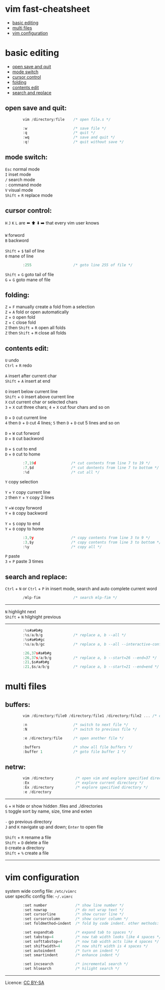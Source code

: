 # vim fast-cheatsheet
- [basic editing](#basic-editing "goto basic-editing")
- [multi files](#multi-files "goto multi-files")
- [vim configuration](#vim-configuration "goto vim-configuration")
# basic editing
- [open save and quit](#open-save-and-quit "goto open-save-and-quit")
- [mode switch](#mode-switch "goto mode-switch")
- [cursor control](#cursor-control "goto cursor-control")
- [folding](#folding "goto folding")
- [contents edit](#contents-edit "goto contents-edit")
- [search and replace](#search-and-replace "goto search-and-replace")
## open save and quit:
```c
        vim /directory/file    /* open file.s */
```
```c
        :w                     /* save file */
        :q                     /* quit */
        :wq                    /* save and quit */
        :q!                    /* quit without save */
```
## mode switch:
`Esc` normal mode\
`I` inset mode\
`/` search mode\
`:` command mode\
`V` visual mode\
`Shift` + `R` replace mode
## cursor control:
`H` `J` `K` `L` are ⬅️ ⬆️ ⬇️ ➡️ that every vim user knows\
\
`W` forword\
`B` backword\
\
`Shift` + `$` tail of line\
`0` mane of line
```c
        :255                   /* goto line 255 of file */
```
`Shift` + `G`  goto tail of file\
`G` + `G` goto mane of file
## folding:
`Z` + `F` manually create a fold from a selection\
`Z` + `A` fold or open automatically\
`Z` + `O` open fold\
`Z` + `C` close fold\
`Z` then `Shift` + `R` open all folds\
`Z` then `Shift` + `M` close all folds
## contents edit:
`U` undo\
`Ctrl` + `R` redo\
\
`A` insert after current char\
`Shift` + `A` insert at end\
\
`O` insert below current line\
`Shift` + `O` insert above current line
\
`X` cut current char or selected chars\
`3` + `X` cut three chars; `4` + `X` cut four chars and so on\
\
`D` + `D` cut current line\
`4` then `D` + `D` cut 4 lines; `5` then `D` + `D` cut 5 lines and so on\
\
`D` + `W` cut forword\
`D` + `B` cut backword\
\
`D` + `$` cut to end\
`D` + `0` cut to home
```c
        :7,19d                /* cut contents from line 7 to 19 */
        :7,$d                 /* cut dontents from line 7 to bottom */
        :%d                   /* cut all */
```
`Y` copy selection\
\
`Y` + `Y` copy current line\
`2` then `Y` + `Y` copy 2 lines\
\
`Y` +`W` copy forword\
`Y` + `B` copy backword\
\
`Y` + `$` copy to end\
`Y` + `0` copy to home
```c
        :3,9y                 /* copy contents from line 3 to 9 */
        :3,$y                 /* copy contents from line 3 to bottom */
        :%y                   /* copy all */
```
`P` paste\
`3` + `P` paste 3 times
## search and replace:
`Ctrl` + `N` or `Ctrl` + `P` in insert mode, search and auto complete current word
```c
        /mlp-fim               /* search mlp-fim */
```
- - - -
`N` highlight next\
`Shift` + `N` hilghight previous
- - - -
```c
        :%s#a#b#g
        :%s/a/b/g              /* replace a, b --all */
        :%s#a#b#gc
        :%s/a/b/gc             /* replace a, b --all --interactive-confirm */
```
```c
        :26,37s#a#b#g
        :26,37s/a/b/g          /* replace a, b --start=26 --end=37 */
        :21,$s#a#b#g
        :21,$s/a/b/g           /* replace a, b --start=21 --end=end */
```
# multi files
## buffers:
```c
        vim /directory/file0 /directory/file1 /directory/file2 ... /* open multi files */
```
```c
        :n                     /* switch to next file */
        :N                     /* switch to previous file */
```
```c
        :e /directory/file     /* open another file */
```
```c
        :buffers               /* show all file buffers */
        :buffer 1              /* goto file buffer 1 */
```
## netrw:
```c
        vim /directory          /* open vim and explore specified directory */
        :Ex                     /* explore current directory */
        :Ex /directory          /* explore specified directory */
        :e /directory
```
- - - -
`G` + `H` hide or show hidden .files and ./directories\
`S` toggle sort by name, size, time and exten\
\
`-` go previous directory\
`J` and `K` navigate up and down; `Enter` to open file\
\
`Shift` + `R` rename a file\
`Shift` + `D` delete a file\
`D` create a directory\
`Shift` + `%` create a file
- - - -
# vim configuration
system wide config file: `/etc/vimrc`\
user specific config file: `~/.vimrc`
```c
        :set number             /* show line number */
        :set nowrap             /* do not wrap text */
        :set cursorline         /* show cursor line */
        :set cursorcolumn       /* show cursor column */
        :set foldmethod=indent  /* fold by code indent. other methods: manual, syntax, marker, foldable block, expr */
```
```c
        :set expandtab          /* expand tab to spaces */
        :set tabstop=4          /* now tab width looks like 4 spaces */
        :set softtabstop=4      /* now tab width acts like 4 spaces */
        :set shiftwidth=4       /* now shift width is 4 spaces */
        :set autoindent         /* turn on indent */
        :set smartindent        /* enhance indent */
```
```c
        :set incsearch          /* incremental search */
        :set hlsearch           /* hilight search */
```
- - - -
Licence: [CC BY-SA](https://creativecommons.org/licenses/by-sa/4.0/)
